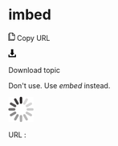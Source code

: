 # imbed

![Copy URL](media/imbed/Copy.png)
Copy URL

![Download](media/imbed/Download.png)

Download topic

Don't use. Use *embed* instead.

![In progress](media/imbed/activity-large.gif)

URL :
